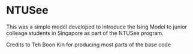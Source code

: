 # NTUSee

This was a simple model developed to introduce the Ising Model to junior colleage students in Singapore as part of the NTUSee program.

Credits to Teh Boon Kin for producing most parts of the base code
